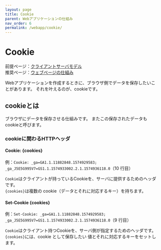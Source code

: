 ```yaml
---
layout: page
title: Cookie
parent: Webアプリケーションの仕組み
nav_order: 6
permalink: /webapp/cookie/
---
```


# Cookie

前提ページ：[クライアントサーバモデル](../client-server-model/)  
推奨ページ：[ウェブページの仕組み](../webpage/)

Webアプリケーションを作成するときに、ブラウザ側でデータを保存したいことがあります。
それを叶えるのが、cookieです。

## cookieとは

ブラウザにデータを保存させる仕組みです。
またこの保存されたデータもcookieと呼びます。


### cookieに関わるHTTPヘッダ

#### Cookie: {cookies}

例：`Cookie: _ga=GA1.1.11882848.1574929583; _ga_J5E5G995V7=GS1.1.1574933002.2.1.1574936118.0`（10 行目）

`Cookie`はクライアントが持っているCookieを、サーバに提供するためのヘッダです。  
`{cookies}`は複数の cookie（データとそれに対応するキー）を持ちます。 

#### Set-Cookie {cookies}

例：`Set-Cookie: _ga=GA1.1.11882848.1574929583; _ga_J5E5G995V7=GS1.1.1574933002.2.1.1574936118.0`（9 行目）

`Cookie`はクライアント持つCookieを、サーバ側が指定するためのヘッダです。  
`{cookies}`には、cookie として保存したい 値とそれに対応するキーをセットします。

